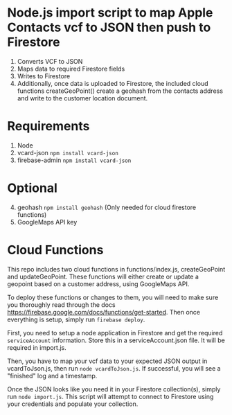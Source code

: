 # Node.js import script to map Apple Contacts vcf to JSON then push to Firestore

1. Converts VCF to JSON
2. Maps data to required Firestore fields
3. Writes to Firestore
4. Additionally, once data is uploaded to Firestore, the included cloud functions createGeoPoint() create a geohash from the contacts address and write to the customer location document.


# Requirements 
1. Node
2. vcard-json `npm install vcard-json`
3. firebase-admin `npm install vcard-json`

# Optional
4. geohash `npm install geohash` (Only needed for cloud firestore functions)
5. GoogleMaps API key

# Cloud Functions
This repo includes two cloud functions in functions/index.js, createGeoPoint and updateGeoPoint. These functions will either create or update a geopoint based on a customer address, using GoogleMaps API.

To deploy these functions or changes to them, you will need to make sure you thoroughly read through the docs https://firebase.google.com/docs/functions/get-started. Then once everything is setup, simply run `firebase deploy`.

First, you need to setup a node application in Firestore and get the required `serviceAccount` information. Store this in a serviceAccount.json file. It will be required in import.js.

Then, you have to map your vcf data to your expected JSON output in vcardToJson.js, then run `node vcardToJson.js`. If successful, you will see a "finished" log and a timestamp.

Once the JSON looks like you need it in your Firestore collection(s), simply run `node import.js`. This script will attempt to connect to Firestore using your credentials and populate your collection.
